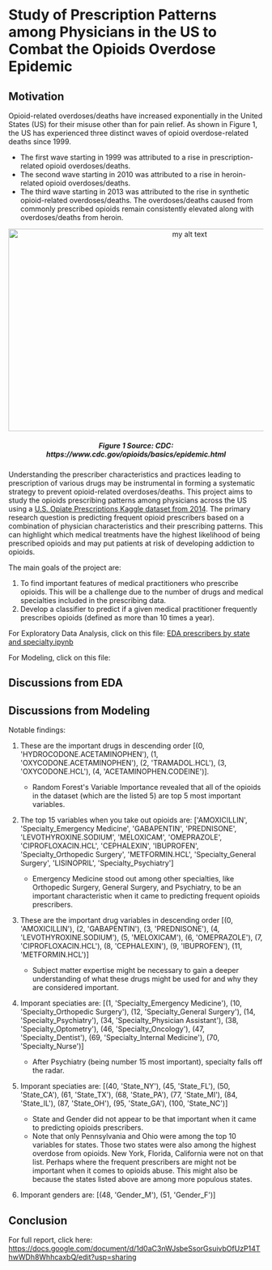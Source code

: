 # Study of Prescription Patterns among Physicians in the US to Combat the Opioids Overdose Epidemic

## Motivation
Opioid-related overdoses/deaths have increased exponentially in the United States (US) for their misuse other than for pain relief. As shown in Figure 1, the US has experienced three distinct waves of opioid overdose-related deaths since 1999. 
- The first wave starting in 1999 was attributed to a rise in prescription- related opioid overdoses/deaths. 
- The second wave starting in 2010 was attributed to a rise in heroin-related opioid overdoses/deaths. 
- The third wave starting in 2013 was attributed to the rise in synthetic opioid-related overdoses/deaths. The overdoses/deaths caused from commonly prescribed opioids remain consistently elevated along with overdoses/deaths from heroin.

<p align="center">
  <img src="https://www.cdc.gov/drugoverdose/images/3Wave_OverdoesDeathRates_LineGraph_2020-large.png" width="700" height="400" alt="my alt text"/>
</p>

<h5 align="center">Figure 1 Source: CDC: https://www.cdc.gov/opioids/basics/epidemic.html</h5>

Understanding the prescriber characteristics and practices leading to prescription of various drugs may be instrumental in forming a systematic strategy to prevent opioid-related overdoses/deaths. This project aims to study the opioids prescribing patterns among physicians across the US using a [U.S. Opiate Prescriptions Kaggle dataset from 2014](https://www.kaggle.com/datasets/apryor6/us-opiate-prescriptions). The primary research question is predicting frequent opioid prescribers based on a combination of physician characteristics and their prescribing patterns. This can highlight which medical treatments have the highest likelihood of being prescribed opioids and may put patients at risk of developing addiction to opioids.

The main goals of the project are:
1. To find important features of medical practitioners who prescribe opioids. This will be a challenge due to the number of drugs and medical specialties included in the prescribing data.
2. Develop a classifier to predict if a given medical practitioner frequently prescribes opioids (defined as more than 10 times a year).

For Exploratory Data Analysis, click on this file: [EDA prescribers by state and specialty.ipynb](https://github.com/djeong95/Opioids-Prescription-Pattern-Analysis/blob/main/EDA%20prescribers%20by%20state%20and%20specialty.ipynb)

For Modeling, click on this file:

## Discussions from EDA

## Discussions from Modeling

Notable findings:
1. These are the important drugs in descending order [(0, 'HYDROCODONE.ACETAMINOPHEN'), (1, 'OXYCODONE.ACETAMINOPHEN'), (2, 'TRAMADOL.HCL'), (3, 'OXYCODONE.HCL'), (4, 'ACETAMINOPHEN.CODEINE')]. 
    * Random Forest's Variable Importance revealed that all of the opioids in the dataset (which are the listed 5) are top 5 most important variables.
2. The top 15 variables when you take out opioids are: ['AMOXICILLIN', 'Specialty_Emergency Medicine', 'GABAPENTIN', 'PREDNISONE', 'LEVOTHYROXINE.SODIUM', 'MELOXICAM', 'OMEPRAZOLE', 'CIPROFLOXACIN.HCL', 'CEPHALEXIN', 'IBUPROFEN', 'Specialty_Orthopedic Surgery', 'METFORMIN.HCL', 'Specialty_General Surgery', 'LISINOPRIL', 'Specialty_Psychiatry']
    * Emergency Medicine stood out among other specialties, like Orthopedic Surgery, General Surgery, and Psychiatry, to be an important characteristic when it came to predicting frequent opioids prescribers. 

3. These are the important drug variables in descending order [(0, 'AMOXICILLIN'), (2, 'GABAPENTIN'), (3, 'PREDNISONE'), (4, 'LEVOTHYROXINE.SODIUM'), (5, 'MELOXICAM'), (6, 'OMEPRAZOLE'), (7, 'CIPROFLOXACIN.HCL'), (8, 'CEPHALEXIN'), (9, 'IBUPROFEN'), (11, 'METFORMIN.HCL')]
    * Subject matter expertise might be necessary to gain a deeper understanding of what these drugs might be used for and why they are considered important.

4. Imporant speciaties are:  [(1, 'Specialty_Emergency Medicine'), (10, 'Specialty_Orthopedic Surgery'), (12, 'Specialty_General Surgery'), (14, 'Specialty_Psychiatry'), (34, 'Specialty_Physician Assistant'), (38, 'Specialty_Optometry'), (46, 'Specialty_Oncology'), (47, 'Specialty_Dentist'), (69, 'Specialty_Internal Medicine'), (70, 'Specialty_Nurse')]
    * After Psychiatry (being number 15 most important), specialty falls off the radar.

5. Imporant speciaties are:  [(40, 'State_NY'), (45, 'State_FL'), (50, 'State_CA'), (61, 'State_TX'), (68, 'State_PA'), (77, 'State_MI'), (84, 'State_IL'), (87, 'State_OH'), (95, 'State_GA'), (100, 'State_NC')]
    * State and Gender did not appear to be that important when it came to predicting opioids prescribers.
    * Note that only Pennsylvania and Ohio were among the top 10 variables for states. Those two states were also among the highest overdose from opioids. New York, Florida, California were not on that list. Perhaps where the frequent prescribers are might not be important when it comes to opioids abuse. This might also be because the states listed above are among more populous states.
6. Imporant genders are:  [(48, 'Gender_M'), (51, 'Gender_F')]


## Conclusion

For full report, click here: https://docs.google.com/document/d/1d0aC3nWJsbeSsorGsuivbOfUzP14ThwWDh8WhhcaxbQ/edit?usp=sharing

